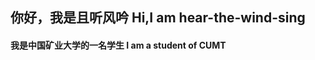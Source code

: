 

## 你好，我是且听风吟     Hi,I am hear-the-wind-sing


#### 我是中国矿业大学的一名学生  I am a student of CUMT

<!-- #### 矿大风景   a view of CUMT
 <img src="https://picdl.sunbangyan.cn/2023/11/23/74c3777e5c086d9e808aa3f644ff2f68.jpeg" width="337" height="600">


<!--
**hear-the-wind-sing/hear-the-wind-sing** is a ✨ _special_ ✨ repository because its `README.md` (this file) appears on your GitHub profile.

Here are some ideas to get you started:

- 🔭 I’m currently working on ...
- 🌱 I’m currently learning ...
- 👯 I’m looking to collaborate on ...
- 🤔 I’m looking for help with ...
- 💬 Ask me about ...
- 📫 How to reach me: ...
- 😄 Pronouns: ...
- ⚡ Fun fact: ...
-->

